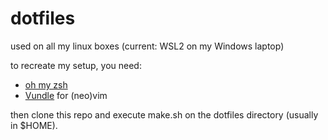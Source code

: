 # dotfiles

used on all my linux boxes (current: WSL2 on my Windows laptop)

to recreate my setup, you need:
- [oh my zsh](https://github.com/ohmyzsh/ohmyzsh)
- [Vundle](https://github.com/VundleVim/Vundle.vim) for (neo)vim

then clone this repo and execute make.sh on the dotfiles directory
(usually in $HOME).


